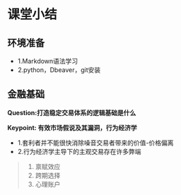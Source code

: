 # 课堂小结
## 环境准备
- 1.Markdown语法学习
- 2.python，Dbeaver，git安装
## 金融基础
**Question:打造稳定交易体系的逻辑基础是什么**

**Keypoint: 有效市场假说及其漏洞，行为经济学**
- 1.套利者并不能很快消除噪音交易者带来的价值-价格偏离
- 2.行为经济学主导下的主观交易存在许多弊端
>  1.  禀赋效应
>  2.  跨期选择
>  3.  心理账户


